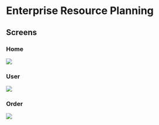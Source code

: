 # Enterprise Resource Planning

## Screens

### Home
<img src="https://github.com/ksalokya/enterprise_resource_planning/blob/main/misc/01-home.jpg"/>

### User
<img src="https://github.com/ksalokya/enterprise_resource_planning/blob/main/misc/02-users.jpg"/>

### Order
<img src="https://github.com/ksalokya/enterprise_resource_planning/blob/main/misc/03-orders.jpg"/>
